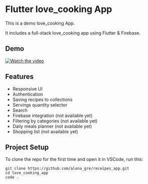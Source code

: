 # Flutter love_cooking App

This is a demo love_cooking App.

It includes a full-stack love_cooking app using Flutter & Firebase.

## Demo
[![Watch the video](https://img.youtube.com/vi/2VbvOIFcZ6I/maxresdefault.jpg)](https://www.youtube.com/watch?v=2VbvOIFcZ6I)

## Features
- Responsive UI
- Authentication
- Saving recipes to collections
- Servings quantity selector
- Search 
- Firebase integration (not available yet)
- Filtering by categories (not available yet)
- Daily meals planner (not available yet)
- Shopping list (not available yet)



## Project Setup

To clone the repo for the first time and open it in VSCode, run this:

```
git clone https://github.com/alona_gre/receipes_app.git
cd love_cooking_app
code .
```